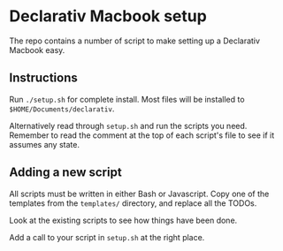 Declarativ Macbook setup
========================

The repo contains a number of script to make setting up a Declarativ Macbook
easy.

Instructions
------------

Run `./setup.sh` for complete install. Most files will be installed to
`$HOME/Documents/declarativ`.

Alternatively read through `setup.sh` and run the scripts you need. Remember
to read the comment at the top of each script's file to see if it assumes
any state.

Adding a new script
-------------------

All scripts must be written in either Bash or Javascript. Copy one of the
templates from the `templates/` directory, and replace all the TODOs.

Look at the existing scripts to see how things have been done.

Add a call to your script in `setup.sh` at the right place.
